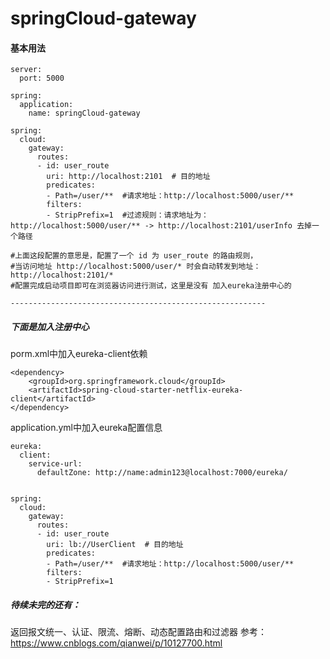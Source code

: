 # springCloud-gateway



#### 基本用法
    server:
      port: 5000
    
    spring:
      application:
        name: springCloud-gateway
    
    spring:
      cloud:
        gateway:
          routes:
          - id: user_route
            uri: http://localhost:2101  # 目的地址
            predicates:
            - Path=/user/**  #请求地址：http://localhost:5000/user/**
            filters:
            - StripPrefix=1  #过滤规则：请求地址为：http://localhost:5000/user/** -> http://localhost:2101/userInfo 去掉一个路径
    
    #上面这段配置的意思是，配置了一个 id 为 user_route 的路由规则，
    #当访问地址 http://localhost:5000/user/* 时会自动转发到地址：http://localhost:2101/*
    #配置完成启动项目即可在浏览器访问进行测试，这里是没有 加入eureka注册中心的
    
    ---------------------------------------------------------
    
##### 下面是加入注册中心
   porm.xml中加入eureka-client依赖
    
    <dependency>
        <groupId>org.springframework.cloud</groupId>
        <artifactId>spring-cloud-starter-netflix-eureka-client</artifactId>
    </dependency>
    
   application.yml中加入eureka配置信息
    
    eureka:
      client:
        service-url:
          defaultZone: http://name:admin123@localhost:7000/eureka/
    
    
    spring:
      cloud:
        gateway:
          routes:
          - id: user_route
            uri: lb://UserClient  # 目的地址
            predicates:
            - Path=/user/**  #请求地址：http://localhost:5000/user/**
            filters:
            - StripPrefix=1
            
##### 待续未完的还有：


返回报文统一、认证、限流、熔断、动态配置路由和过滤器 参考：https://www.cnblogs.com/qianwei/p/10127700.html